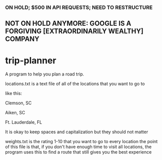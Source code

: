### ON HOLD; $500 IN API REQUESTS; NEED TO RESTRUCTURE 
## NOT ON HOLD ANYMORE: GOOGLE IS A FORGIVING [EXTRAORDINARILY WEALTHY] COMPANY

# trip-planner
A program to help you plan a road trip. 


locations.txt is a text file of all of the locations that you want to go to

like this:

Clemson, SC

Aiken, SC

Ft. Lauderdale, FL

It is okay to keep spaces and capitalization but they should not matter


weights.txt is the rating 1-10 that you want to go to every location
the point of this file is that, if you don't have enough time to visit all locations, the program uses this to find a route that still gives you the best experience

